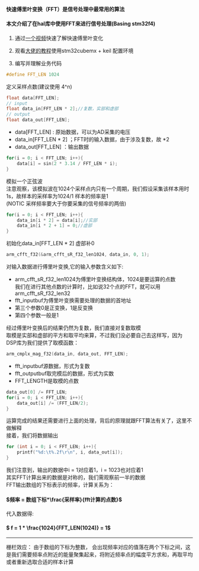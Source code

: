 #### 快速傅里叶变换（FFT）是信号处理中最常用的算法  
#### 本文介绍了在hal库中使用FFT来进行信号处理(Basing stm32f4)

1. 通过[一个视频](https://www.bilibili.com/video/BV1pW411J7s8/?share_source=copy_web&vd_source=452925c151685f7ba8a44f434b04c8a9)快速了解快速傅里叶变化

2. 观看[大佬的教程](https://blog.csdn.net/qq_34022877/article/details/117855263)使用stm32cubemx + keil 配置环境  

3. 编写并理解业务代码

```C
#define FFT_LEN 1024
```
定义采样点数(建议使用 4^n)

```C
float data[FFT_LEN];
// input 
float data_in[FFT_LEN * 2];//复数，实部和虚部
// output
float data_out[FFT_LEN];
```

* data[FFT_LEN] : 原始数据，可以为AD采集的电压
* data_in[FFT_LEN * 2] ；FFT时的输入数据，由于涉及复数，故 *2
* data_out[FFT_LEN] ：输出数据

```C
for(i = 0; i < FFT_LEN; i++){
	data[i] = sin(2 * 3.14 / FFT_LEN * i);
}
```

模拟一个正弦波  
注意观察，该模拟波在1024个采样点内只有一个周期，我们假设采集该样本用时1s，故样本的采样率为$1024/1$ 样本的频率是1  
(NOTIC 采样频率要大于你要采集的信号频率的两倍)
```C
for(i = 0; i < FFT_LEN; i++){
    data_in[i * 2] = data[i];//实部
	data_in[i * 2 + 1] = 0;//虚部
}
```
初始化data_in[FFT_LEN * 2] 虚部补0
```C
arm_cfft_f32(&arm_cfft_sR_f32_len1024, data_in, 0, 1);
```
对输入数据进行傅里叶变换,它的输入参数含义如下:
* arm_cfft_sR_f32_len1024为傅里叶变换结构体，1024是要运算的点数  
我们在进行其他点数的计算时，比如说32个点的FFT，就可以用arm_cfft_sR_f32_len32
* fft_inputbuf为傅里叶变换需要处理的数据的首地址
* 第三个参数0是正变换，1是反变换
* 第四个参数一般是1

经过傅里叶变换后的结果仍然为复数，我们直接对复数取模  
​ 取模是实部和虚部的平方和取平均来算，不过我们没必要自己去这样写，因为DSP库为我们提供了取模函数：
```C
arm_cmplx_mag_f32(data_in, data_out, FFT_LEN);
```
* fft_inputbuf源数据，形式为复数
* fft_outputbuf取完模后的数据，形式为实数
* FFT_LENGTH是取模的点数
```C
data_out[0] /= FFT_LEN;
for(i = 0; i < FFT_LEN; i++){
	data_out[i] /= (FFT_LEN/2);
}
```
​运算完成的结果还需要进行上面的处理，背后的原理就跟FFT算法有关了，这里不做解释  
接着，我们将数据输出
```C
for (int i = 0; i < FFT_LEN; i++){
    printf("%d:\t%.2f\r\n", i, data_out[i]);
}
```
我们注意到，输出的数据中i = 1对应着1，i = 1023也对应着1  
其实FFT计算出来的数据是对称的，我们需观察前一半的数据  
​ FFT输出数组的下标表示的频率，计算关系为：  
#### $频率 = 数组下标*\frac{采样率}{fft计算的点数}$
代入数据得:
#### $ f = 1 * \frac{1024}{FFT\_LEN(1024)} = 1$

---
栅栏效应：
由于数组的下标为整数， 会出现频率对应的值落在两个下标之间，这是我们需要频率点附近的能量聚集起来，将附近频率点的幅度平方求和，再取平均  
或者重新选取合适的样本计算

